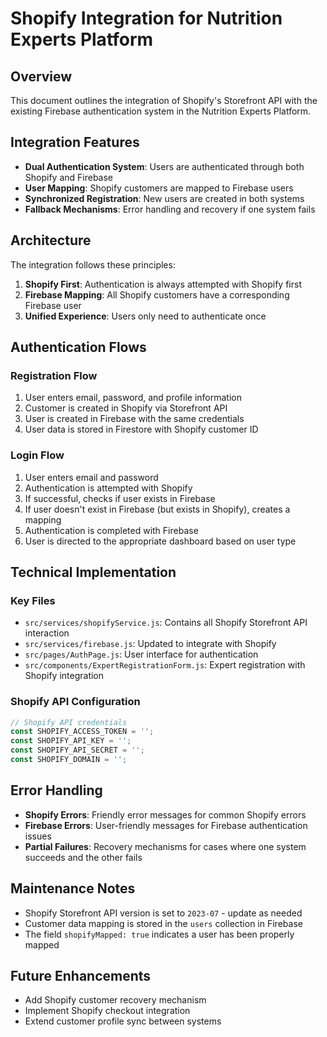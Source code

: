 # Shopify Integration for Nutrition Experts Platform

## Overview

This document outlines the integration of Shopify's Storefront API with the existing Firebase authentication system in the Nutrition Experts Platform.

## Integration Features

- **Dual Authentication System**: Users are authenticated through both Shopify and Firebase
- **User Mapping**: Shopify customers are mapped to Firebase users
- **Synchronized Registration**: New users are created in both systems
- **Fallback Mechanisms**: Error handling and recovery if one system fails

## Architecture

The integration follows these principles:

1. **Shopify First**: Authentication is always attempted with Shopify first
2. **Firebase Mapping**: All Shopify customers have a corresponding Firebase user
3. **Unified Experience**: Users only need to authenticate once

## Authentication Flows

### Registration Flow

1. User enters email, password, and profile information
2. Customer is created in Shopify via Storefront API
3. User is created in Firebase with the same credentials
4. User data is stored in Firestore with Shopify customer ID

### Login Flow

1. User enters email and password
2. Authentication is attempted with Shopify
3. If successful, checks if user exists in Firebase
4. If user doesn't exist in Firebase (but exists in Shopify), creates a mapping
5. Authentication is completed with Firebase
6. User is directed to the appropriate dashboard based on user type

## Technical Implementation

### Key Files

- `src/services/shopifyService.js`: Contains all Shopify Storefront API interaction
- `src/services/firebase.js`: Updated to integrate with Shopify
- `src/pages/AuthPage.js`: User interface for authentication
- `src/components/ExpertRegistrationForm.js`: Expert registration with Shopify integration

### Shopify API Configuration

```javascript
// Shopify API credentials
const SHOPIFY_ACCESS_TOKEN = '';
const SHOPIFY_API_KEY = '';
const SHOPIFY_API_SECRET = '';
const SHOPIFY_DOMAIN = '';
```

## Error Handling

- **Shopify Errors**: Friendly error messages for common Shopify errors
- **Firebase Errors**: User-friendly messages for Firebase authentication issues
- **Partial Failures**: Recovery mechanisms for cases where one system succeeds and the other fails

## Maintenance Notes

- Shopify Storefront API version is set to `2023-07` - update as needed
- Customer data mapping is stored in the `users` collection in Firebase
- The field `shopifyMapped: true` indicates a user has been properly mapped

## Future Enhancements

- Add Shopify customer recovery mechanism
- Implement Shopify checkout integration
- Extend customer profile sync between systems 